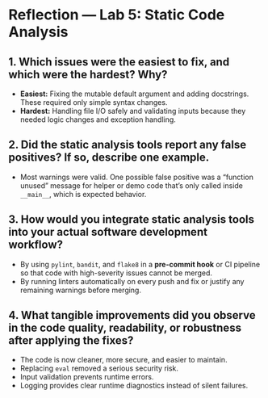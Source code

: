 # Reflection — Lab 5: Static Code Analysis

## 1. Which issues were the easiest to fix, and which were the hardest? Why?
- **Easiest:** Fixing the mutable default argument and adding docstrings. These required only simple syntax changes.
- **Hardest:** Handling file I/O safely and validating inputs because they needed logic changes and exception handling.

## 2. Did the static analysis tools report any false positives? If so, describe one example.
- Most warnings were valid. One possible false positive was a “function unused” message for helper or demo code that’s only called inside `__main__`, which is expected behavior.

## 3. How would you integrate static analysis tools into your actual software development workflow?
- By using `pylint`, `bandit`, and `flake8` in a **pre-commit hook** or CI pipeline so that code with high-severity issues cannot be merged.
- By running linters automatically on every push and fix or justify any remaining warnings before merging.

## 4. What tangible improvements did you observe in the code quality, readability, or robustness after applying the fixes?
- The code is now cleaner, more secure, and easier to maintain.
- Replacing `eval` removed a serious security risk.
- Input validation prevents runtime errors.
- Logging provides clear runtime diagnostics instead of silent failures.
